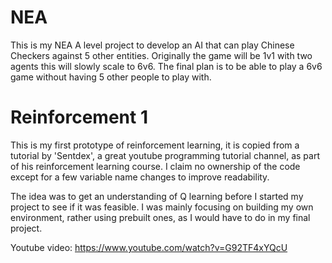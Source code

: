 # NEA
This is my NEA A level project to develop an AI that can play Chinese Checkers against 5 other entities. Originally the game will be 1v1 with two agents this will slowly scale to 6v6. The final plan is to be able to play a 6v6 game without having 5 other people to play with.

# Reinforcement 1
This is my first prototype of reinforcement learning, it is copied from a tutorial by 'Sentdex', a great youtube programming tutorial channel, as part of his reinforcement learning course. I claim no ownership of the code except for a few variable name changes to improve readability.

The idea was to get an understanding of Q learning before I started my project to see if it was feasible. I was mainly focusing on building my own environment, rather using prebuilt ones, as I would have to do in my final project.

Youtube video: https://www.youtube.com/watch?v=G92TF4xYQcU
